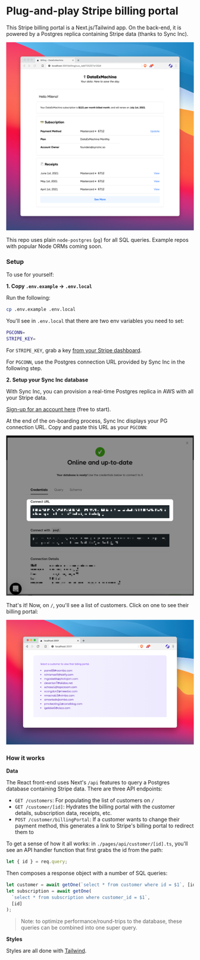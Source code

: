 # Plug-and-play Stripe billing portal

This Stripe billing portal is a Next.js/Tailwind app. On the back-end, it is powered by a Postgres replica containing Stripe data (thanks to Sync Inc).

![](./docs/hero-image.png)

This repo uses plain `node-postgres` (`pg`) for all SQL queries. Example repos with popular Node ORMs coming soon.

### Setup

To use for yourself:

**1. Copy `.env.example` → `.env.local`**

Run the following:

```bash
cp .env.example .env.local
```

You'll see in `.env.local` that there are two env variables you need to set:

```bash
PGCONN=
STRIPE_KEY=
```

For `STRIPE_KEY`, grab a key [from your Stripe dashboard](https://dashboard.stripe.com/apikeys).

For `PGCONN`, use the Postgres connection URL provided by Sync Inc in the following step.

**2. Setup your Sync Inc database**

With Sync Inc, you can provision a real-time Postgres replica in AWS with all your Stripe data.

[Sign-up for an account here](https://app.syncinc.so/signup) (free to start).

At the end of the on-boarding process, Sync Inc displays your PG connection URL. Copy and paste this URL as your `PGCONN`:

![](./docs/connect-url.png)

That's it! Now, on `/`, you'll see a list of customers. Click on one to see their billing portal:

![](./docs/customer-list.png)

### How it works

**Data**

The React front-end uses Next's `/api` features to query a Postgres database containing Stripe data. There are three API endpoints:

- `GET /customers`: For populating the list of customers on `/`
- `GET /customer/[id]`: Hydrates the billing portal with the customer details, subscription data, receipts, etc.
- `POST /customer/billingPortal`: If a customer wants to change their payment method, this generates a link to Stripe's billing portal to redirect them to

To get a sense of how it all works: in `./pages/api/customer/[id].ts`, you'll see an API handler function that first grabs the id from the path:

```js
let { id } = req.query;
```

Then composes a response object with a number of SQL queries:

```js
let customer = await getOne(`select * from customer where id = $1`, [id]);
let subscription = await getOne(
  `select * from subscription where customer_id = $1`,
  [id]
);
```

> Note: to optimize performance/round-trips to the database, these queries can be combined into one super query.

**Styles**

Styles are all done with [Tailwind](https://tailwindcss.com/).
